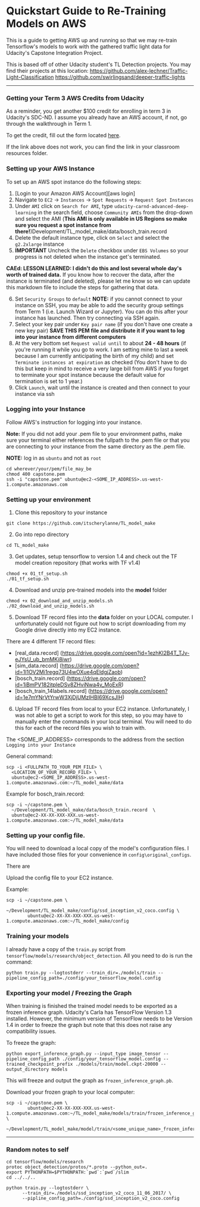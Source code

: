 # Quickstart Guide to Re-Training Models on AWS

This is a guide to getting AWS up and running so that we may re-train Tensorflow's models to work with the gathered traffic light data for Udacity's Capstone Integration Project.


This is based off of other Udacity student's TL Detection projects. You may find their projects at this location:
https://github.com/alex-lechner/Traffic-Light-Classification
https://github.com/swirlingsand/deeper-traffic-lights

-------------
### Getting your Term 3 AWS Credits from Udacity

As a reminder, you get another $100 credit for enrolling in term 3 in Udacity's SDC-ND. I assume you already have an AWS account, if not, go through the walkthrough in Term 1.

To get the credit, fill out the form located [here](https://www.awseducate.com/PromotionSignup?pcode=400HZJ).

If the link above does not work, you can find the link in your classroom resources folder.

### Setting up your AWS Instance

To set up an AWS spot instance do the following steps:
1. [Login to your Amazon AWS Account][aws login]
2. Navigate to ``EC2`` -> ``Instances`` -> ``Spot Requests`` -> ``Request Spot Instances``
3. Under ``AMI`` click on ``Search for AMI``, type ``udacity-carnd-advanced-deep-learning`` in the search field, choose ``Community AMIs`` from the drop-down and select the AMI (**This AMI is only available in US Regions so make sure you request a spot instance from there!**)Development/TL_model_make/data/bosch_train.record
4. Delete the default instance type, click on ``Select`` and select the ``g2.2xlarge`` instance
5. **IMPORTANT** Uncheck the ``Delete`` checkbox under ``EBS Volumes`` so your progress is not deleted when the instance get's terminated.

  **CAEd: LESSON LEARNED: I didn't do this and lost several whole day's worth of trained data.** If you know how to recover the data, after the instance is terminated (and deleted), please let me know so we can update this markdown file to include the steps for gathering that data.

6. Set ``Security Groups`` to ``default``
  **NOTE:** if you cannot connect to your instance on SSH, you may be able to add the security group settings from Term 1 (i.e. Launch Wizard or Jupyter). You can do this after your instance has launched. Then try connecting via SSH again.
7. Select your key pair under ``Key pair name`` (if you don't have one create a new key pair) **SAVE THIS PEM file and distribute it if you want to log into your instance from different computers**
8. At the very bottom set ``Request valid until`` to about **24 - 48 hours** (if you're running it while you go to work. I am setting mine to last a week because I am currently anticipating the birth of my child) and set ``Terminate instances at expiration`` as checked (You don't have to do this but keep in mind to receive a very large bill from AWS if you forget to terminate your spot instance because the default value for termination is set to 1 year.)
9. Click ``Launch``, wait until the instance is created and then connect to your instance via ssh

### Logging into your Instance
Follow AWS's instruction for logging into your instance.

**Note:** If you did not add your .pem file to your environment paths, make sure your terminal either references the fullpath to the .pem file or that you are connecting to your instance from the same directory as the .pem file.

**NOTE:** log in as `ubuntu` and not as `root`
```
cd wherever/your/pem/file_may_be
chmod 400 capstone.pem
ssh -i "capstone.pem" ubuntu@ec2-<SOME_IP_ADDRESS>.us-west-1.compute.amazonaws.com
```

### Setting up your environment

1. Clone this repository to your instance
```
git clone https://github.com/itscherylanne/TL_model_make
```
2. Go into repo directory
```
cd TL_model_make
```
3. Get updates, setup tensorflow to version 1.4 and check out the TF model creation repository (that works with TF v1.4)
```
chmod +x 01_tf_setup.sh
./01_tf_setup.sh
```
4. Download and unzip pre-trained models into the **model** folder
```
chmod +x 02_download_and_unzip_models.sh
./02_download_and_unzip_models.sh
```

5.  Download TF record files into the **data** folder on your LOCAL computer. I unfortunately could not figure out how to script downloading from my Google drive directly into my EC2 instance.

There are 4 different TF record files:
- [real_data.record] (https://drive.google.com/open?id=1ezhKl2B4T_TJv-eJYsU_ub_bmMKi8iwr)
- [sim_data.record] (https://drive.google.com/open?id=1I1OV2Mi1regq73U4wOXue4qEldgjZaob)
- [bosch_train.record] (https://drive.google.com/open?id=1iBmPV182itpleDSv8ZHviNwa4v_MoExR)
- [bosch_train_14labels.record] (https://drive.google.com/open?id=1e7mYNrVtYrwW3XjDjUMzIHBI69XcsJIH)


6. Upload TF record files from local to your EC2 instance. Unfortunately, I was not able to get a script to work for this step, so you may have to manually enter the commands in your local terminal. You will need to do this for each of the record files you wish to train with.

The <SOME_IP_ADDRESS> corresponds to the address from the section `Logging into your Instance`

General command:
```
scp -i <FULLPATH_TO_YOUR_PEM_FILE> \
  <LOCATION_OF_YOUR_RECORD_FILE> \
  ubuntu@ec2-<SOME_IP_ADDRESS>.us-west-1.compute.amazonaws.com:~/TL_model_make/data
```

Example for bosch_train.record:
```
scp -i ~/capstone.pem \
  ~/Development/TL_model_make/data/bosch_train.record  \
  ubuntu@ec2-XX-XX-XXX-XXX.us-west-1.compute.amazonaws.com:~/TL_model_make/data
```

### Setting up your config file.
You will need to download a local copy of the model's configuration files. I have included those files for your convenience in `config\original_configs`.

There are


Upload the config file to your EC2 instance.

Example:
```
scp -i ~/capstone.pem \
        ~/Development/TL_model_make/config/ssd_inception_v2_coco.config \
        ubuntu@ec2-XX-XX-XXX-XXX.us-west-1.compute.amazonaws.com:~/TL_model_make/config
```

### Training your models
I already have a copy of the `train.py` script from `tensorflow/models/research/object_detection`. All you need to do is run the command:

```
python train.py --logtostderr --train_dir=./models/train --pipeline_config_path=./config/your_tensorflow_model.config
```


### Exporting your model  / Freezing the Graph
When training is finished the trained model needs to be exported as a frozen inference graph. Udacity's Carla has TensorFlow Version 1.3 installed. However, the minimum version of TensorFlow needs to be Version 1.4 in order to freeze the graph but note that this does not raise any compatibility issues.

To freeze the graph:
```
python export_inference_graph.py --input_type image_tensor --pipeline_config_path ./config/your_tensorflow_model.config --trained_checkpoint_prefix ./models/train/model.ckpt-20000 --output_directory models
```
This will freeze and output the graph as ``frozen_inference_graph.pb``.


Download your frozen graph to your local computer:
```
scp -i ~/capstone.pem \
        ubuntu@ec2-XX-XX-XXX-XXX.us-west-1.compute.amazonaws.com:~/TL_model_make/models/train/frozen_inference_graph.pb \
        ~/Development/TL_model_make/model/train/<some_unique_name>_frozen_inference_graph.pb
```   
---------------
### Random notes to self
```
cd tensorflow/models/research
protoc object_detection/protos/*.proto --python_out=.
export PYTHONPATH=$PYTHONPATH:`pwd`:`pwd`/slim
cd ../../..

```

```
python train.py --logtostderr \
      --train_dir=./models/ssd_inception_v2_coco_11_06_2017/ \
      --pipline_config_path=./config/ssd_inception_v2_coco.config
```
